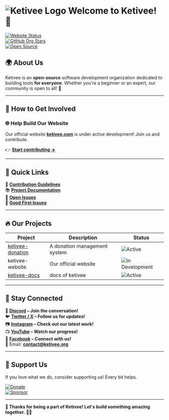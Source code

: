 # ![Ketivee Logo](https://ketivee.com/assets/favicon.ico) Welcome to **Ketivee!** 🚀  

[![Website Status](https://img.shields.io/website?down_message=Under%20Development&label=ketivee.com&up_color=blue&url=https%3A%2F%2Fketivee.com)](https://ketivee.com)  
[![GitHub Org Stars](https://img.shields.io/github/stars/ketivee-org?style=social)](https://github.com/ketivee-org)  
[![Open Source](https://badges.frapsoft.com/os/v2/open-source.svg?v=103)](https://github.com/ketivee-org)  

## 🌍 About Us  

Ketivee is an **open-source** software development organization dedicated to building tools **for everyone**. Whether you're a beginner or an expert, our community is open to all! 🎉  

---

## 🚀 How to Get Involved  

### 🌐 Help Build Our Website  
Our official website **[ketivee.com](https://ketivee.com)** is under active development! Join us and contribute.  

👉 **[Start contributing →](CONTRIBUTING.md)**  

---

## 📌 Quick Links  

📖 **[Contribution Guidelines](CONTRIBUTING.md)**  
📚 **[Project Documentation](https://docs.ketivee.com)**  
🐛 **[Open Issues](https://github.com/ketivee-org/ketivee-donation/issues)**  
🎯 **[Good First Issues](https://github.com/ketivee-org/ketivee-donation/issues?q=is%3Aopen+is%3Aissue+label%3A%22good+first+issue%22)**  

---

## 🔥 Our Projects  

| Project | Description | Status |  
|---------|-------------|--------|  
| [ketivee-donation](https://github.com/ketivee-org/ketivee-donation) | A donation management system | ![Active](https://img.shields.io/badge/status-active-brightgreen) |  
| ketivee-website | Our official website | ![In Development](https://img.shields.io/badge/status-in%20development-yellow) |  
 [ketivee-docs](https://docs.ketivee.com) | docs of ketivee| ![Active](https://img.shields.io/badge/status-active-brightgreen) | 

---

## 💬 Stay Connected  

🔹 **[Discord](https://discord.gg/PCwcr82T) – Join the conversation!**  
🐦 **[Twitter / X](https://x.com/KetiveeAI) – Follow us for updates!**  
📷 **[Instagram](https://instagram.com/ketiveeai) – Check out our latest work!**  
📺 **[YouTube](https://youtube.com/@ketivee) – Watch our progress!**  
📘 **[Facebook](https://facebook.com/ketiveeai) – Connect with us!**  
📩 Email: **[contact@ketivee.org](mailto:contact@ketivee.com)**  

---

## 💖 Support Us  

If you love what we do, consider supporting us! Every bit helps.  

[![Donate](https://img.shields.io/badge/Donate-FF5F5F)](https://github.com/ketivee-org/ketivee-donation)  
[![Sponsor](https://img.shields.io/badge/Sponsor-EA4AAA)](https://github.com/sponsors/ketivee-org)  

---

**🎉 Thanks for being a part of Ketivee! Let's build something amazing together.** 🚀💜
